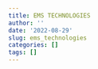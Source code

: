```yaml
---
title: EMS TECHNOLOGIES
author: ''
date: '2022-08-29'
slug: ems_technologies
categories: []
tags: []
---
```

